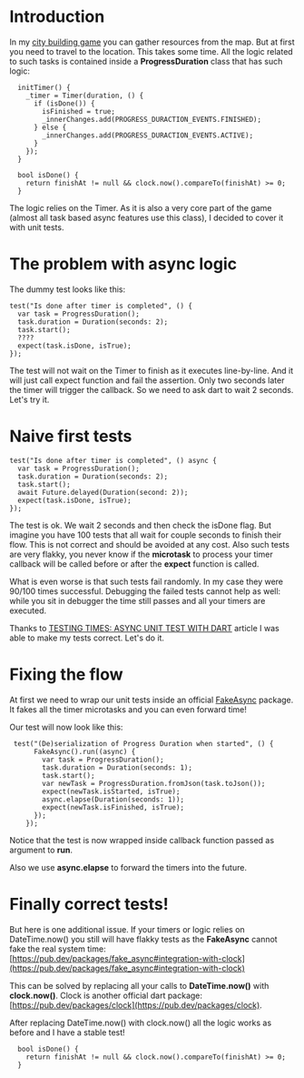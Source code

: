 # Introduction

In my [city building game](https://locadeserta.com/sloboda/) you can gather resources from the map. But at first you need to travel to the location. This takes some time. All the logic related to such tasks is contained inside a **ProgressDuration** class that has such logic:

```
  initTimer() {
    _timer = Timer(duration, () {
      if (isDone()) {
        isFinished = true;
        _innerChanges.add(PROGRESS_DURACTION_EVENTS.FINISHED);
      } else {
        _innerChanges.add(PROGRESS_DURACTION_EVENTS.ACTIVE);
      }
    });
  }

  bool isDone() {
    return finishAt != null && clock.now().compareTo(finishAt) >= 0;
  }
```

The logic relies on the Timer. As it is also a very core part of the game (almost all task based async features use this class), I decided to cover it with unit tests.

# The problem with async logic

The dummy test looks like this:

```
test("Is done after timer is completed", () {
  var task = ProgressDuration();
  task.duration = Duration(seconds: 2);
  task.start();
  ????
  expect(task.isDone, isTrue);
});
```

The test will not wait on the Timer to finish as it executes line-by-line. And it will just call expect function and fail the assertion. Only two seconds later the timer will trigger the callback. So we need to ask dart to wait 2 seconds. Let's try it.

# Naive first tests

```
test("Is done after timer is completed", () async {
  var task = ProgressDuration();
  task.duration = Duration(seconds: 2);
  task.start();
  await Future.delayed(Duration(second: 2));
  expect(task.isDone, isTrue);
});
```

The test is ok. We wait 2 seconds and then check the isDone flag. But imagine you have 100 tests that all wait for couple seconds to finish their flow. This is not correct and should be avoided at any cost. Also such tests are very flakky, you never know if the **microtask** to process your timer callback will be called before or after the **expect** function is called.

What is even worse is that such tests fail randomly. In my case they were 90/100 times successful. Debugging the failed tests cannot help as well: while you sit in debugger the time still passes and all your timers are executed.

Thanks to [TESTING TIMES: ASYNC UNIT TEST WITH DART](https://manichord.com/blog/posts/testing-times.html) article I was able to make my tests correct. Let's do it.

# Fixing the flow

At first we need to wrap our unit tests inside an official  [FakeAsync](https://pub.dev/packages/fake_async) package. It fakes all the timer microtasks and you can even forward time!

Our test will now look like this:

```
 test("(De)serialization of Progress Duration when started", () {
      FakeAsync().run((async) {
        var task = ProgressDuration();
        task.duration = Duration(seconds: 1);
        task.start();
        var newTask = ProgressDuration.fromJson(task.toJson());
        expect(newTask.isStarted, isTrue);
        async.elapse(Duration(seconds: 1));
        expect(newTask.isFinished, isTrue);
      });
    });
```

Notice that the test is now wrapped inside callback function passed as argument to **run**.

Also we use **async.elapse** to forward the timers into the future.

# Finally correct tests!

But here is one additional issue. If your timers or logic relies on DateTime.now() you still will have flakky tests as the **FakeAsync** cannot fake the real system time:  [https://pub.dev/packages/fake_async#integration-with-clock](https://pub.dev/packages/fake_async#integration-with-clock)

This can be solved by replacing all your calls to **DateTime.now()** with **clock.now()**. Clock is another official dart package:  [https://pub.dev/packages/clock](https://pub.dev/packages/clock).

After replacing DateTime.now() with clock.now() all the logic works as before and I have a stable test!

```
  bool isDone() {
    return finishAt != null && clock.now().compareTo(finishAt) >= 0;
  }
```

